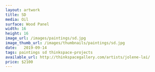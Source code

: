 ```yaml
---
layout: artwork
title: SD
media: Oil
surface: Wood Panel
width: 16
height: 16
image_url: /images/paintings/sd.jpg
image_thumb_url: /images/thumbnails/paintings/sd.jpg
date:   2019-09-14
tags: paintings sd thinkspace-projects
available_url: http://thinkspacegallery.com/artists/jolene-lai/
price: $2100
---
```

